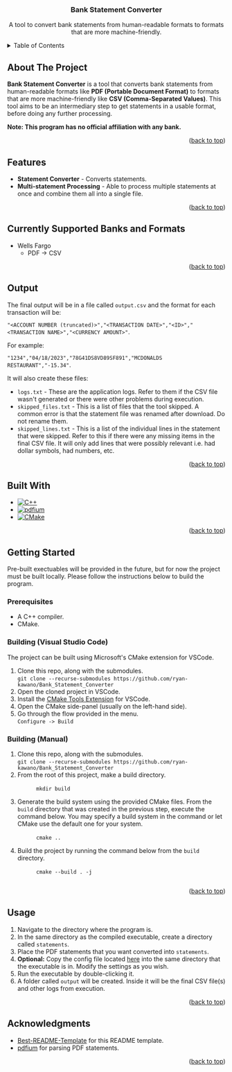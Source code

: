 <a id="readme-top"></a>

<div>
<h3 align="center">Bank Statement Converter</h3>

  <p align="center">
    A tool to convert bank statements from human-readable formats to formats that are more machine-friendly.
    <br />
  </p>
</div>

<!-- TABLE OF CONTENTS -->
<details>
  <summary>Table of Contents</summary>
  <ol>
    <li>
      <a href="#about-the-project">About The Project</a>
    </li>
    <li>
      <a href="#features">Features</a>
    </li>
    <li>
        <a href="#currently-supported-banks-and-formats">Currently Supported Banks and Formats</a>
    </li>
    <li>
        <a href="#output">Output</a>
    </li>
    <li>
      <a href="#built-with">Built With</a>
    </li>
    <li>
      <a href="#getting-started">Getting Started</a>
      <ul>
        <li><a href="#prerequisites">Prerequisites</a></li>
        <li><a href="#building-visual-studio-code">Building (Visual Studio Code)</a></li>
        <li><a href="#building-manual">Building (Manual)</a></li>
      </ul>
    </li>
    <li><a href="#usage">Usage</a></li>
    <li><a href="#acknowledgments">Acknowledgments</a></li>
  </ol>
</details>

<!-- ABOUT THE PROJECT -->

## About The Project

<strong>Bank Statement Converter</strong> is a tool that converts bank statements from human-readable formats like <strong>PDF (Portable Document Format)</strong> to formats that are more machine-friendly like <strong>CSV (Comma-Separated Values)</strong>. This tool aims to be an intermediary step to get statements in a usable format, before doing any further processing.

<strong>Note: This program has no official affiliation with any bank.</strong>

<p align="right">(<a href="#readme-top">back to top</a>)</p>

## Features

- <strong>Statement Converter</strong> - Converts statements.
- <strong>Multi-statement Processing</strong> - Able to process multiple statements at once and combine them all into a single file.

<p align="right">(<a href="#readme-top">back to top</a>)</p>

## Currently Supported Banks and Formats

<ul>
  <li>Wells Fargo
    <ul>
      <li>PDF -> CSV</li>
    </ul>
  </li>
</ul>

<p align="right">(<a href="#readme-top">back to top</a>)</p>

## Output

The final output will be in a file called `output.csv` and the format for each transaction will be:

`"<ACCOUNT NUMBER (truncated)>","<TRANSACTION DATE>","<ID>","<TRANSACTION NAME>","<CURRENCY AMOUNT>"`.

For example:

`"1234","04/18/2023","78G41DS8VD89SF891","MCDONALDS RESTAURANT","-15.34"`.

It will also create these files:

- <code>logs.txt</code> - These are the application logs. Refer to them if the CSV file wasn't generated or there were other problems during execution.
- <code>skipped_files.txt</code> - This is a list of files that the tool skipped. A common error is that the statement file was renamed after download. Do not rename them.
- <code>skipped_lines.txt</code> - This is a list of the individual lines in the statement that were skipped. Refer to this if there were any missing items in the final CSV file. It will only add lines that were possibly relevant i.e. had dollar symbols, had numbers, etc.

<p align="right">(<a href="#readme-top">back to top</a>)</p>

## Built With

- [![C++][C++]][C++-url]
- [![pdfium][pdfium]][pdfium-url]
- [![CMake][CMake]][CMake-url]

<p align="right">(<a href="#readme-top">back to top</a>)</p>

<!-- GETTING STARTED -->

## Getting Started

Pre-built exectuables will be provided in the future, but for now the project must be built locally. Please follow the instructions below to build the program.

### Prerequisites

- A C++ compiler.
- CMake.

### Building (Visual Studio Code)

The project can be built using Microsoft's CMake extension for VSCode.

<ol>
  <li>
    Clone this repo, along with the submodules.</br>
    <code>git clone --recurse-submodules https://github.com/ryan-kawano/Bank_Statement_Converter</code>
  </li>

  <li>
    Open the cloned project in VSCode.
  </li>

  <li>
    Install the <a href="https://marketplace.cursorapi.com/items/?itemName=ms-vscode.cmake-tools">CMake Tools Extension</a> for VSCode.
  </li>

  <li>
    Open the CMake side-panel (usually on the left-hand side).
  </li>

  <li>
    Go through the flow provided in the menu.</br>
    <code>Configure -> Build</code>
  </li>
</ol>

### Building (Manual)

<ol>
  <li>
    Clone this repo, along with the submodules.</br>
    <code>git clone --recurse-submodules https://github.com/ryan-kawano/Bank_Statement_Converter</code>
  </li>

  <li>
    From the root of this project, make a build directory.</br>
    <code>
      mkdir build
    </code>
  </li>

  <li>
    Generate the build system using the provided CMake files. From the <code>build</code> directory that was created in the previous step, execute the command below. You may specify a build system in the command or let CMake use the default one for your system.</br>
    <code>
      cmake ..
    </code>
  </li>

  <li>
    Build the project by running the command below from the <code>build</code> directory.</br>
    <code>
      cmake --build . -j
    </code>
  </li>
</ol>

<p align="right">(<a href="#readme-top">back to top</a>)</p>

<!-- USAGE -->

## Usage

<ol>
  <li>Navigate to the directory where the program is.</li>
  <li>In the same directory as the compiled executable, create a directory called <code>statements</code>.</li>
  <li>Place the PDF statements that you want converted into <code>statements</code>.</li>
  <li><strong>Optional:</strong> Copy the config file located <a href=src/configuration/config.yaml>here</a> into the same directory that the executable is in. Modify the settings as you wish.</li>
  <li>Run the executable by double-clicking it.</li>
  <li>A folder called <code>output</code> will be created. Inside it will be the final CSV file(s) and other logs from execution.</li>
</ol>

<p align="right">(<a href="#readme-top">back to top</a>)</p>

<!-- ACKNOWLEDGMENTS -->

## Acknowledgments

- [Best-README-Template](https://github.com/othneildrew/Best-README-Template) for this README template.
- [pdfium](https://pdfium.googlesource.com/pdfium/) for parsing PDF statements.
<p align="right">(<a href="#readme-top">back to top</a>)</p>

<!-- MARKDOWN LINKS & IMAGES -->
<!-- https://www.markdownguide.org/basic-syntax/#reference-style-links -->

[C++]: https://img.shields.io/badge/-C++-blue?logo=cplusplus
[C++-url]: https://en.wikipedia.org/wiki/C%2B%2B
[pdfium]: https://img.shields.io/badge/pdfium-blue
[pdfium-url]: https://pdfium.googlesource.com/pdfium
[CMake]: https://img.shields.io/badge/CMake-064F8C?logo=cmake&logoColor=fff
[CMake-url]: https://cmake.org/
